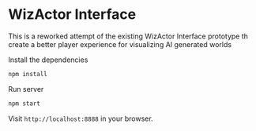   # WizActor Interface
  This is a reworked attempt of the existing WizActor Interface prototype th create a better player experience for visualizing AI generated worlds

Install the dependencies

```bash
npm install
```

Run server

```bash
npm start
```

Visit `http://localhost:8888` in your browser.


